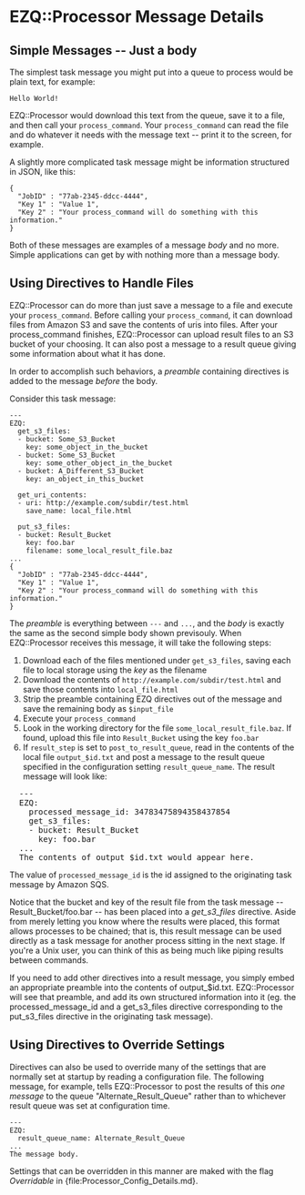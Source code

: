 EZQ::Processor Message Details
==============================

Simple Messages -- Just a body
------------------------------

The simplest task message you might put into a queue to process would be plain
text, for example:

    Hello World!

EZQ::Processor would download this text from the queue, save it to a file, and
then call your `process_command`. Your `process_command` can read the file and
do whatever it needs with the message text -- print it to the screen, for
example.

A slightly more complicated task message might be information structured in
JSON, like this:

    {
      "JobID" : "77ab-2345-ddcc-4444",
      "Key 1" : "Value 1",
      "Key 2" : "Your process_command will do something with this information."
    }

Both of these messages are examples of a message _body_ and no more. Simple
applications can get by with nothing more than a message body.

Using Directives to Handle Files
--------------------------------

EZQ::Processor can do more than just save a message to a file and execute
your `process_command`. Before calling your `process_command`, it can download
files from Amazon S3 and save the contents of uris into files. After your
process_command finishes, EZQ::Processor can upload result files to an
S3 bucket of your choosing. It can also post a message to a result queue
giving some information about what it has done.

In order to accomplish such behaviors, a _preamble_ containing directives
is added to the message *before* the body.

Consider this task message:

    ---
    EZQ:
      get_s3_files:
      - bucket: Some_S3_Bucket
        key: some_object_in_the_bucket
      - bucket: Some_S3_Bucket
        key: some_other_object_in_the_bucket
      - bucket: A_Different_S3_Bucket
        key: an_object_in_this_bucket

      get_uri_contents:
      - uri: http://example.com/subdir/test.html
        save_name: local_file.html

      put_s3_files:
      - bucket: Result_Bucket
        key: foo.bar
        filename: some_local_result_file.baz
    ...
    {
      "JobID" : "77ab-2345-ddcc-4444",
      "Key 1" : "Value 1",
      "Key 2" : "Your process_command will do something with this information."
    }

The _preamble_ is everything between `---` and `...`, and the _body_ is exactly
the same as the second simple body shown previsouly.
When EZQ::Processor receives this message, it will take the following steps:

1. Download each of the files mentioned under `get_s3_files`, saving each file
   to local storage using the *key* as the filename
2. Download the contents of `http://example.com/subdir/test.html` and save those
   contents into `local_file.html`
3. Strip the preamble containing EZQ directives out of the message and save the
   remaining body as `$input_file`
4. Execute your `process_command`
5. Look in the working directory for the file `some_local_result_file.baz`. If
   found, upload this file into `Result_Bucket` using the key `foo.bar`
6. If `result_step` is set to `post_to_result_queue`, read in the contents of
   the local file `output_$id.txt` and post a message to the result queue
   specified in the configuration setting `result_queue_name`. The result
   message will look like:

<pre>
  ---
  EZQ:
    processed_message_id: 34783475894358437854
    get_s3_files:
    - bucket: Result_Bucket
      key: foo.bar
  ...
  The contents of output_$id.txt would appear here.
</pre>

The value of `processed_message_id` is the id assigned to the originating task
message by Amazon SQS.

Notice that the bucket and key of the result file from the task message --
Result_Bucket/foo.bar -- has been placed into a _get_s3_files_ directive. Aside
from merely letting you know where the results were placed, this format allows
processes to be chained; that is, this result message can be used directly as
a task message for another process sitting in the next stage. If you're a Unix
user, you can think of this as being much like piping results between commands.

If you need to add other directives into a result message, you simply embed an
appropriate preamble into the contents of output_$id.txt. EZQ::Processor will
see that preamble, and add its own structured information into it (eg.
the processed_message_id and a get_s3_files directive corresponding to the
put_s3_files directive in the originating task message).

Using Directives to Override Settings
-------------------------------------

Directives can also be used to override many of the settings that are normally
set at startup by reading a configuration file. The following message, for
example, tells EZQ::Processor to post the results of this *one message* to
the queue "Alternate_Result_Queue" rather than to whichever result queue was set
at configuration time.
  
    ---
    EZQ:
      result_queue_name: Alternate_Result_Queue
    ...
    The message body.

Settings that can be overridden in this manner are maked with the flag
_Overridable_ in {file:Processor_Config_Details.md}.

